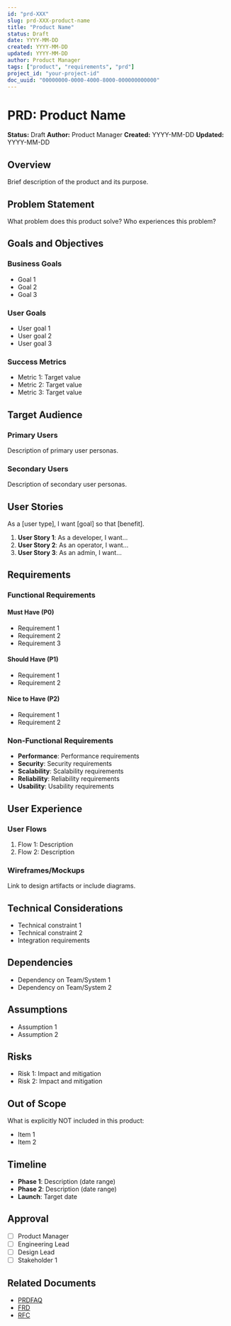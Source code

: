 ```yaml
---
id: "prd-XXX"
slug: prd-XXX-product-name
title: "Product Name"
status: Draft
date: YYYY-MM-DD
created: YYYY-MM-DD
updated: YYYY-MM-DD
author: Product Manager
tags: ["product", "requirements", "prd"]
project_id: "your-project-id"
doc_uuid: "00000000-0000-4000-8000-000000000000"
---
```


# PRD: Product Name

**Status:** Draft
**Author:** Product Manager
**Created:** YYYY-MM-DD
**Updated:** YYYY-MM-DD

## Overview

Brief description of the product and its purpose.

## Problem Statement

What problem does this product solve? Who experiences this problem?

## Goals and Objectives

### Business Goals

- Goal 1
- Goal 2
- Goal 3

### User Goals

- User goal 1
- User goal 2
- User goal 3

### Success Metrics

- Metric 1: Target value
- Metric 2: Target value
- Metric 3: Target value

## Target Audience

### Primary Users

Description of primary user personas.

### Secondary Users

Description of secondary user personas.

## User Stories

As a [user type], I want [goal] so that [benefit].

1. **User Story 1**: As a developer, I want...
2. **User Story 2**: As an operator, I want...
3. **User Story 3**: As an admin, I want...

## Requirements

### Functional Requirements

#### Must Have (P0)

- Requirement 1
- Requirement 2
- Requirement 3

#### Should Have (P1)

- Requirement 1
- Requirement 2

#### Nice to Have (P2)

- Requirement 1
- Requirement 2

### Non-Functional Requirements

- **Performance**: Performance requirements
- **Security**: Security requirements
- **Scalability**: Scalability requirements
- **Reliability**: Reliability requirements
- **Usability**: Usability requirements

## User Experience

### User Flows

1. Flow 1: Description
2. Flow 2: Description

### Wireframes/Mockups

Link to design artifacts or include diagrams.

## Technical Considerations

- Technical constraint 1
- Technical constraint 2
- Integration requirements

## Dependencies

- Dependency on Team/System 1
- Dependency on Team/System 2

## Assumptions

- Assumption 1
- Assumption 2

## Risks

- Risk 1: Impact and mitigation
- Risk 2: Impact and mitigation

## Out of Scope

What is explicitly NOT included in this product:

- Item 1
- Item 2

## Timeline

- **Phase 1**: Description (date range)
- **Phase 2**: Description (date range)
- **Launch**: Target date

## Approval

- [ ] Product Manager
- [ ] Engineering Lead
- [ ] Design Lead
- [ ] Stakeholder 1

## Related Documents

- [PRDFAQ](./prdfaq-XXX.md)
- [FRD](./frd-XXX.md)
- [RFC](../rfcs/rfc-XXX.md)

